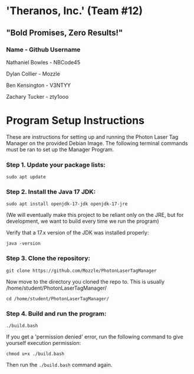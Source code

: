 # 'Theranos, Inc.' (Team #12)
## "Bold Promises, Zero Results!"

### Name         - Github Username

Nathaniel Bowles - NBCode45

Dylan Collier    - Mozzle

Ben Kensington   - V3NTYY

Zachary Tucker   - zty1ooo


# Program Setup Instructions

These are instructions for setting up and running the Photon Laser Tag Manager on the provided Debian Image.
The following terminal commands must be ran to set up the Manager Program.

### Step 1. Update your package lists:

`sudo apt update`

### Step 2. Install the Java 17 JDK:

`sudo apt install openjdk-17-jdk openjdk-17-jre`

(We will eventually make this project to be reliant only on the JRE, but for development, we want to build every time we run the program)

Verify that a 17.x version of the JDK was installed properly:

`java -version`

### Step 3. Clone the repository:

`git clone https://github.com/Mozzle/PhotonLaserTagManager`

Now move to the directory you cloned the repo to. This is usually /home/student/PhotonLaserTagManager/

`cd /home/student/PhotonLaserTagManager/`

### Step 4. Build and run the program:

`./build.bash`

If you get a 'permission denied' error, run the following command to give yourself execution permission:

`chmod u+x ./build.bash`

Then run the `./build.bash` command again.